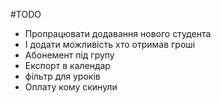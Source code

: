 #TODO

* Пропрацювати додавання нового студента
* І додати можливість хто отримав гроші
* Абонемент під групу
* Експорт в календар
* фільтр для уроків
* Оплату кому скинули
